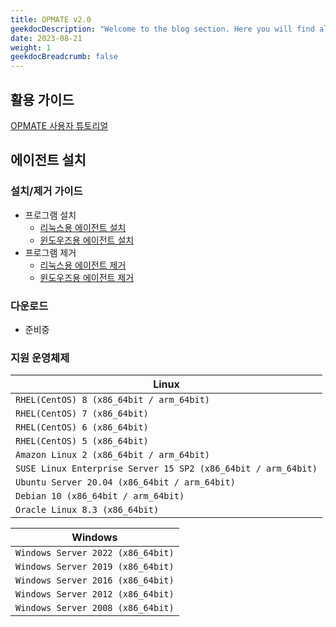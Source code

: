 ```yaml
---
title: OPMATE v2.0
geekdocDescription: "Welcome to the blog section. Here you will find all the latest updates and stories."
date: 2023-08-21
weight: 1
geekdocBreadcrumb: false
---
```


## 활용 가이드

[OPMATE 사용자 튜토리얼](Tutorial/)

## 에이전트 설치

### 설치/제거 가이드

- 프로그램 설치
  - [리눅스용 에이전트 설치](AgentInstall#Linux)
  - [윈도우즈용 에이전트 설치](AgentInstall#Windows)
- 프로그램 제거
  - [리눅스용 에이전트 제거](AgentUninstall#Linux)
  - [윈도우즈용 에이전트 제거](AgentUninstall#Windows)


### 다운로드

- 준비중

<!--
**주의** : **마스터의 버전이 V2.0**인 경우에만 아래 에이전트를 설치하시기 바랍니다.

- **OPMATE Agent _v2.0.004_**
  - [opma-installer-2.0.004-linux-20211230.tar.gz](https://github.com/opmate/opmate.github.io/releases/download/OPMATE-AGENT-v2.0.004/opma-installer-2.0.004-linux-20211230.tar.gz)
  - [opma-installer-2.0.004-windows-20211230.exe](https://github.com/opmate/opmate.github.io/releases/download/OPMATE-AGENT-v2.0.004/opma-installer-2.0.004-windows-20211230.exe)
-->

### 지원 운영체제

| Linux                                  				   		|
|---------------------------------------------------------------|
| `RHEL(CentOS) 8 (x86_64bit / arm_64bit)`				  		|
| `RHEL(CentOS) 7 (x86_64bit)`             					 	|
| `RHEL(CentOS) 6 (x86_64bit)`                               	|
| `RHEL(CentOS) 5 (x86_64bit)`                             	 	|
| `Amazon Linux 2 (x86_64bit / arm_64bit)`                    	|
| `SUSE Linux Enterprise Server 15 SP2 (x86_64bit / arm_64bit)`	|
| `Ubuntu Server 20.04 (x86_64bit / arm_64bit)`                 |
| `Debian 10 (x86_64bit / arm_64bit)`                   		|
| `Oracle Linux 8.3 (x86_64bit)	`								|

| Windows                                  				   		|
|---------------------------------------------------------------|
| `Windows Server 2022 (x86_64bit)`			  					|
| `Windows Server 2019 (x86_64bit)`          					|
| `Windows Server 2016 (x86_64bit)`           					|
| `Windows Server 2012 (x86_64bit)`             				|
| `Windows Server 2008 (x86_64bit)`             				|

<!-- 
- Linux
  - RHEL(CentOS) 8 (x86_64bit / arm_64bit)
  - RHEL(CentOS) 7 (x86_64bit)
  - RHEL(CentOS) 6 (x86_64bit)
  - RHEL(CentOS) 5 (x86_64bit)
  - Amazon Linux 2 (x86_64bit / arm_64bit)
  - SUSE Linux Enterprise Server 15 SP2 (x86_64bit / arm_64bit)
  - Ubuntu Server 20.04 (x86_64bit / arm_64bit)
  - Debian 10 (x86_64bit / arm_64bit)
  - Oracle Linux 8.3 (x86_64bit)
  
- Windows
  - Windows Server 2022 (x86_64bit)
  - Windows Server 2019 (x86_64bit)
  - Windows Server 2016 (x86_64bit)
  - Windows Server 2012 (x86_64bit)
  - Windows Server 2008 (x86_64bit) -->